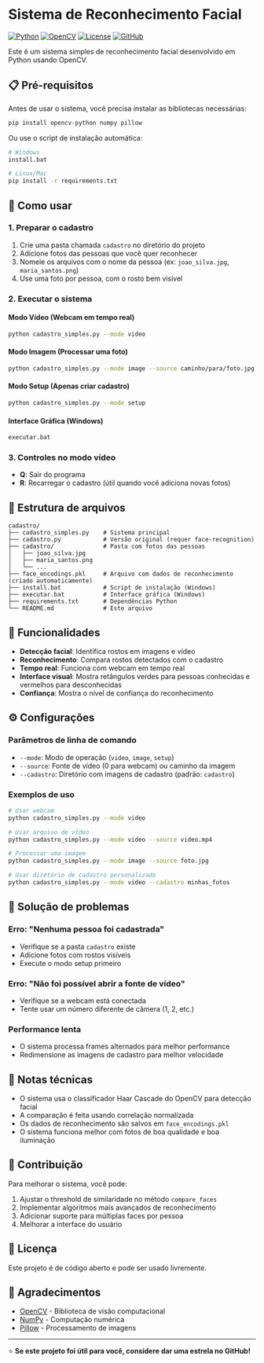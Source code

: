 # Sistema de Reconhecimento Facial

[![Python](https://img.shields.io/badge/Python-3.8+-blue.svg)](https://www.python.org/downloads/)
[![OpenCV](https://img.shields.io/badge/OpenCV-4.5+-green.svg)](https://opencv.org/)
[![License](https://img.shields.io/badge/License-MIT-yellow.svg)](LICENSE)
[![GitHub](https://img.shields.io/badge/GitHub-gerdeson%2Fsistema--reconhecimento--facial-brightgreen.svg)](https://github.com/gerdeson/sistema-reconhecimento-facial)

Este é um sistema simples de reconhecimento facial desenvolvido em Python usando OpenCV.

## 📋 Pré-requisitos

Antes de usar o sistema, você precisa instalar as bibliotecas necessárias:

```bash
pip install opencv-python numpy pillow
```

Ou use o script de instalação automática:
```bash
# Windows
install.bat

# Linux/Mac
pip install -r requirements.txt
```

## 🚀 Como usar

### 1. Preparar o cadastro

1. Crie uma pasta chamada `cadastro` no diretório do projeto
2. Adicione fotos das pessoas que você quer reconhecer
3. Nomeie os arquivos com o nome da pessoa (ex: `joao_silva.jpg`, `maria_santos.png`)
4. Use uma foto por pessoa, com o rosto bem visível

### 2. Executar o sistema

#### Modo Vídeo (Webcam em tempo real)
```bash
python cadastro_simples.py --mode video
```

#### Modo Imagem (Processar uma foto)
```bash
python cadastro_simples.py --mode image --source caminho/para/foto.jpg
```

#### Modo Setup (Apenas criar cadastro)
```bash
python cadastro_simples.py --mode setup
```

#### Interface Gráfica (Windows)
```bash
executar.bat
```

### 3. Controles no modo vídeo

- **Q**: Sair do programa
- **R**: Recarregar o cadastro (útil quando você adiciona novas fotos)

## 📁 Estrutura de arquivos

```
cadastro/
├── cadastro_simples.py    # Sistema principal
├── cadastro.py            # Versão original (requer face-recognition)
├── cadastro/              # Pasta com fotos das pessoas
│   ├── joao_silva.jpg
│   ├── maria_santos.png
│   └── ...
├── face_encodings.pkl     # Arquivo com dados de reconhecimento (criado automaticamente)
├── install.bat            # Script de instalação (Windows)
├── executar.bat           # Interface gráfica (Windows)
├── requirements.txt       # Dependências Python
└── README.md              # Este arquivo
```

## 🎯 Funcionalidades

- **Detecção facial**: Identifica rostos em imagens e vídeo
- **Reconhecimento**: Compara rostos detectados com o cadastro
- **Tempo real**: Funciona com webcam em tempo real
- **Interface visual**: Mostra retângulos verdes para pessoas conhecidas e vermelhos para desconhecidas
- **Confiança**: Mostra o nível de confiança do reconhecimento

## ⚙️ Configurações

### Parâmetros de linha de comando

- `--mode`: Modo de operação (`video`, `image`, `setup`)
- `--source`: Fonte de vídeo (0 para webcam) ou caminho da imagem
- `--cadastro`: Diretório com imagens de cadastro (padrão: `cadastro`)

### Exemplos de uso

```bash
# Usar webcam
python cadastro_simples.py --mode video

# Usar arquivo de vídeo
python cadastro_simples.py --mode video --source video.mp4

# Processar uma imagem
python cadastro_simples.py --mode image --source foto.jpg

# Usar diretório de cadastro personalizado
python cadastro_simples.py --mode video --cadastro minhas_fotos
```

## 🔧 Solução de problemas

### Erro: "Nenhuma pessoa foi cadastrada"
- Verifique se a pasta `cadastro` existe
- Adicione fotos com rostos visíveis
- Execute o modo setup primeiro

### Erro: "Não foi possível abrir a fonte de vídeo"
- Verifique se a webcam está conectada
- Tente usar um número diferente de câmera (1, 2, etc.)

### Performance lenta
- O sistema processa frames alternados para melhor performance
- Redimensione as imagens de cadastro para melhor velocidade

## 📝 Notas técnicas

- O sistema usa o classificador Haar Cascade do OpenCV para detecção facial
- A comparação é feita usando correlação normalizada
- Os dados de reconhecimento são salvos em `face_encodings.pkl`
- O sistema funciona melhor com fotos de boa qualidade e boa iluminação

## 🤝 Contribuição

Para melhorar o sistema, você pode:

1. Ajustar o threshold de similaridade no método `compare_faces`
2. Implementar algoritmos mais avançados de reconhecimento
3. Adicionar suporte para múltiplas faces por pessoa
4. Melhorar a interface do usuário

## 📄 Licença

Este projeto é de código aberto e pode ser usado livremente.

## 🌟 Agradecimentos

- [OpenCV](https://opencv.org/) - Biblioteca de visão computacional
- [NumPy](https://numpy.org/) - Computação numérica
- [Pillow](https://python-pillow.org/) - Processamento de imagens

---

⭐ **Se este projeto foi útil para você, considere dar uma estrela no GitHub!** 